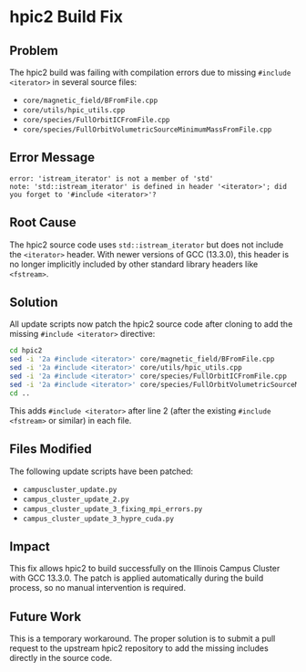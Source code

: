 # hpic2 Build Fix

## Problem

The hpic2 build was failing with compilation errors due to missing `#include <iterator>` in several source files:
- `core/magnetic_field/BFromFile.cpp`
- `core/utils/hpic_utils.cpp`
- `core/species/FullOrbitICFromFile.cpp`
- `core/species/FullOrbitVolumetricSourceMinimumMassFromFile.cpp`

## Error Message

```
error: 'istream_iterator' is not a member of 'std'
note: 'std::istream_iterator' is defined in header '<iterator>'; did you forget to '#include <iterator>'?
```

## Root Cause

The hpic2 source code uses `std::istream_iterator` but does not include the `<iterator>` header. With newer versions of GCC (13.3.0), this header is no longer implicitly included by other standard library headers like `<fstream>`.

## Solution

All update scripts now patch the hpic2 source code after cloning to add the missing `#include <iterator>` directive:

```bash
cd hpic2
sed -i '2a #include <iterator>' core/magnetic_field/BFromFile.cpp
sed -i '2a #include <iterator>' core/utils/hpic_utils.cpp
sed -i '2a #include <iterator>' core/species/FullOrbitICFromFile.cpp
sed -i '2a #include <iterator>' core/species/FullOrbitVolumetricSourceMinimumMassFromFile.cpp
cd ..
```

This adds `#include <iterator>` after line 2 (after the existing `#include <fstream>` or similar) in each file.

## Files Modified

The following update scripts have been patched:
- `campuscluster_update.py`
- `campus_cluster_update_2.py`
- `campus_cluster_update_3_fixing_mpi_errors.py`
- `campus_cluster_update_3_hypre_cuda.py`

## Impact

This fix allows hpic2 to build successfully on the Illinois Campus Cluster with GCC 13.3.0. The patch is applied automatically during the build process, so no manual intervention is required.

## Future Work

This is a temporary workaround. The proper solution is to submit a pull request to the upstream hpic2 repository to add the missing includes directly in the source code.
